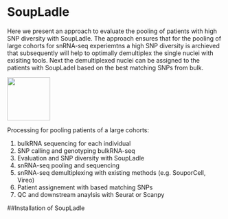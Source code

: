 # SoupLadle
Here we present an approach to evaluate the pooling of patients with high SNP diversity with SoupLadle. The approach ensures that for the pooling of large cohorts for snRNA-seq experiemtns a high SNP diversity is archieved that subsequently will help to optimally demultiplex the single nuclei with exisiting tools.
Next the demultiplexed nuclei can be assigned to the patients with SoupLadel based on the best matching SNPs from bulk.

<img src="https://github.com/ToreBle/SoupLadle/SoupLadle_Cover.png" width="100">

Processing for pooling patients of a large cohorts:

1. bulkRNA sequencing for each individual
2. SNP calling and genotyping bulkRNA-seq
3. Evaluation and SNP diversity with SoupLadle
4. snRNA-seq pooling and sequencing
5. snRNA-seq demultiplexing with existing methods (e.g. SouporCell, Vireo)
6. Patient assignement with based matching SNPs
7. QC and downstream anaylsis with Seurat or Scanpy

##Installation of SoupLadle

